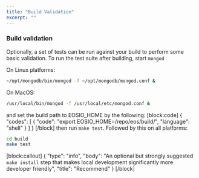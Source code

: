 ```yaml
---
title: "Build Validation"
excerpt: ""
---
```

### Build validation 

Optionally, a set of tests can be run against your build to perform some basic validation.  To run the test suite after building, start `mongod` 

On Linux platforms:
```bash
~/opt/mongodb/bin/mongod -f ~/opt/mongodb/mongod.conf &
```

On MacOS:
```bash
/usr/local/bin/mongod -f /usr/local/etc/mongod.conf &
```

and set the build path to EOSIO_HOME by the following:
[block:code]
{
  "codes": [
    {
      "code": "export EOSIO_HOME=/repo/eos/build/",
      "language": "shell"
    }
  ]
}
[/block]
then run `make test`. Followed by this on all platforms:

```bash
cd build
make test
```

[block:callout]
{
  "type": "info",
  "body": "An optional but strongly suggested `make install` step that makes local development significantly more developer friendly",
  "title": "Recommend"
}
[/block]